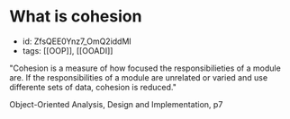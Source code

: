 # What is cohesion
* id: ZfsQEE0Ynz7_OmQ2iddMI
* tags: [[OOP]], [[OOADI]]

"Cohesion is a measure of how focused the responsibilieties of a module are. If the responsibilities of a module are unrelated or varied and use differente sets of data, cohesion is reduced."

Object-Oriented Analysis, Design and Implementation, p7